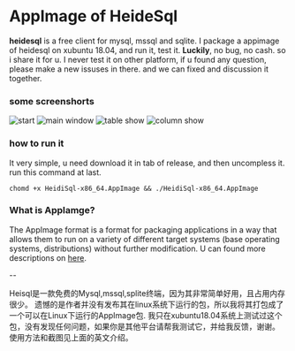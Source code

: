 # AppImage of HeideSql

**heidesql** is a free client for mysql, mssql and sqlite. 
I package a appimage of heidesql on xubuntu 18.04, and run it, test it. **Luckily**, no bug, no cash. so i share it for u.
I never test it on other platform, if u found any question, please make a new issuses in there. and we can fixed and discussion it together.
### some screenshorts
![start](https://raw.githubusercontent.com/viger/AppImage_HeideSql/master/screenshorts/Selection_013.png)
![main window](https://raw.githubusercontent.com/viger/AppImage_HeideSql/master/screenshorts/Selection_014.png)
![table show](https://raw.githubusercontent.com/viger/AppImage_HeideSql/master/screenshorts/Selection_015.png)
![column show](https://raw.githubusercontent.com/viger/AppImage_HeideSql/master/screenshorts/Selection_016.png)

### how to run it
It very simple, u need download it in tab of release, and then uncompless it. run this command at last.
```
chomd +x HeidiSql-x86_64.AppImage && ./HeidiSql-x86_64.AppImage
```

### What is AppIamge?
The AppImage format is a format for packaging applications in a way that allows them to run on a variety of different target systems (base operating systems, distributions) without further modification.
U can found more descriptions on [here](https://github.com/AppImage/AppImageKit).

--

Heisql是一款免费的Mysql,mssql,splite终端，因为其非常简单好用，且占用内存很少。
遗憾的是作者并没有发布其在linux系统下运行的包，所以我将其打包成了一个可以在Linux下运行的AppImage包.
我只在xubuntu18.04系统上测试过这个包，没有发现任何问题，如果你是其他平台请帮我测试它，并给我反馈，谢谢。
使用方法和截图见上面的英文介绍。